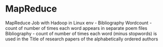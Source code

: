 # MapReduce
MapReduce Job with Hadoop in Linux env - Bibliography
Wordcount - count of number of times each word appears in separate poem files
Bibliography - count of number of times each word (minus stopwords) is used in the Title of research papers of the alphabetically ordered authors
